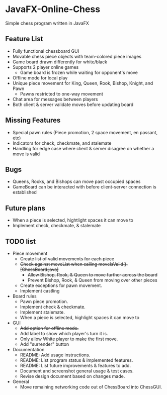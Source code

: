 # JavaFX-Online-Chess
Simple chess program written in JavaFX

## Feature List

* Fully functional chessboard GUI
* Movable chess piece objects with team-colored piece images
* Game board drawn differently for white/black
* Supports 2 player online games
  * Game board is frozen while waiting for opponent's move
* Offline mode for local play
* Unique piece movement for King, Queen, Rook, Bishop, Knight, and Pawn
  * Pawns restricted to one-way movement
* Chat area for messages between players
* Both client & server validate moves before updating board

## Missing Features

* Special pawn rules (Piece promotion, 2 space movement, en passant, etc)
* Indicators for check, checkmate, and stalemate
* Handling for edge case where client & server disagree on whether a move is valid

## Bugs

* Queens, Rooks, and Bishops can move past occupied spaces
* GameBoard can be interacted with before client-server connection is established

## Future plans

* When a piece is selected, hightlight spaces it can move to
* Implement check, checkmate, & stalemate

## TODO list
* Piece movement
  * ~~Create list of valid movements for each piece~~
  * ~~Check against moveList when calling moveIsValid(). [ChessBoard.java]~~
    * ~~Allow Bishop, Rook, & Queen to move further across the board~~
    * Prevent Bishop, Rook, & Queen from moving over other pieces
  * Create exceptions for pawn movement.
  * Implement castling
* Board rules
  * Pawn piece promotion.
  * Implement check & checkmate.
  * Implement stalemate.
  * When a piece is selected, highlight spaces it can move to
* GUI
  * ~~Add option for offline mode.~~
  * Add label to show which player's turn it is.
  * Only allow White player to make the first move.
  * Add "surrender" button
* Documentation
  * README: Add usage instructions.
  * README: List program status & implemented features.
  * README: List future improvements & features to add.
  * Document and screenshot general usage & test cases.
  * Revise design document based on changes made.
* General
  * Move remaining networking code out of ChessBoard into ChessGUI.
  
